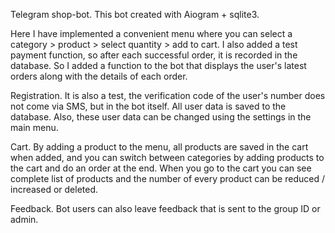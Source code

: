 Telegram shop-bot. This bot created with Aiogram + sqlite3.

Here I have implemented a convenient menu where you can select a category > product > select quantity > add to cart. I also added a test payment function, so after each successful order, it is recorded in the database. So I added a function to the bot that displays the user's latest orders along with the details of each order. 

Registration. It is also a test, the verification code of the user's number does not come via SMS, but in the bot itself. All user data is saved to the database. Also, these user data can be changed using the settings in the main menu.

Cart. By adding a product to the menu, all products are saved in the cart when added, and you can switch between categories by adding products to the cart and do an order at the end. When you go to the cart you can see complete list of products and the number of every product can be reduced / increased or deleted. 

Feedback. Bot users can also leave feedback that is sent to the group ID or admin.
